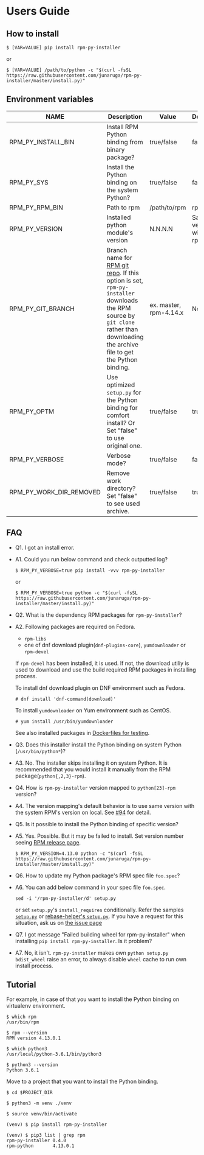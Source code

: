 # Users Guide

## How to install

```
$ [VAR=VALUE] pip install rpm-py-installer
```
or

```
$ [VAR=VALUE] /path/to/python -c "$(curl -fsSL https://raw.githubusercontent.com/junaruga/rpm-py-installer/master/install.py)"
```

## Environment variables

| NAME | Description | Value | Default |
| ---- | ----------- | ----- | ------- |
| RPM_PY_INSTALL_BIN | Install RPM Python binding from binary package? | true/false | false |
| RPM_PY_SYS | Install the Python binding on the system Python? | true/false | false |
| RPM_PY_RPM_BIN | Path to rpm | /path/to/rpm | rpm |
| RPM_PY_VERSION | Installed python module's version | N.N.N.N |  Same version with rpm |
| RPM_PY_GIT_BRANCH | Branch name for [RPM git repo](https://github.com/rpm-software-management/rpm). If this option is set, `rpm-py-installer` downloads the RPM source by `git clone` rather than downloading the archive file to get the Python binding. | ex. master, rpm-4.14.x | None |
| RPM_PY_OPTM | Use optimized `setup.py` for the Python binding for comfort install? Or Set "false" to use original one. | true/false | true |
| RPM_PY_VERBOSE | Verbose mode? | true/false | false |
| RPM_PY_WORK_DIR_REMOVED | Remove work directory? Set "false" to see used archive. | true/false | true |


## FAQ

- Q1. I got an install error.
- A1. Could you run below command and check outputted log?

  ```
  $ RPM_PY_VERBOSE=true pip install -vvv rpm-py-installer
  ```

  or

  ```
  $ RPM_PY_VERBOSE=true python -c "$(curl -fsSL https://raw.githubusercontent.com/junaruga/rpm-py-installer/master/install.py)"
  ```

- Q2. What is the dependency RPM packages for `rpm-py-installer`?
- A2. Following packages are required on Fedora.
  - `rpm-libs`
  - one of dnf download plugin(`dnf-plugins-core`), `yumdownloader` or `rpm-devel`

  If `rpm-devel` has been installed, it is used. If not, the download utiliy is used to download and use the build required RPM packages in installing process.

  To install dnf download plugin on DNF environment such as Fedora.

  ```
  # dnf install 'dnf-command(download)'
  ```

  To install `yumdownloader` on Yum environment such as CentOS.

  ```
  # yum install /usr/bin/yumdownloader
  ```

  See also installed packages in [Dockerfiles for testing](../ci/).


- Q3. Does this installer install the Python binding on system Python (`/usr/bin/python*`)?
- A3. No. The installer skips installing it on system Python.
  It is recommended that you would install it manually from the RPM package(`python{,2,3}-rpm`).


- Q4. How is `rpm-py-installer` version mapped to `python[23]-rpm` version?
- A4. The version mapping's default behavior is to use same version with the system RPM's version on local. See [#94](https://github.com/junaruga/rpm-py-installer/issues/94) for detail.

- Q5. Is it possible to install the Python binding of specific version?
- A5. Yes. Possible. But it may be failed to install. Set version number seeing [RPM release page](https://github.com/rpm-software-management/rpm/releases).

  ```
  $ RPM_PY_VERSION=4.13.0 python -c "$(curl -fsSL https://raw.githubusercontent.com/junaruga/rpm-py-installer/master/install.py)"
  ```
- Q6. How to update my Python package's RPM spec file `foo.spec`?
- A6. You can add below command in your spec file `foo.spec`.

  ```
  sed -i '/rpm-py-installer/d' setup.py
  ```

  or set `setup.py`'s `install_requires` conditionally. Refer the samples [`setup.py`](/tests/sample/setup.py) or [rebase-helper's `setup.py`](https://github.com/rebase-helper/rebase-helper/blob/master/setup.py). If you have a request for this situation, ask us on [the issue page](https://github.com/junaruga/rpm-py-installer/issues/134)

- Q7. I got message "Failed building wheel for rpm-py-installer" when installing `pip install rpm-py-installer`. Is it problem?
- A7. No, it isn't. `rpm-py-installer` makes own `python setup.py bdist_wheel` raise an error, to always disable `wheel` cache to run own install process.

## Tutorial

For example, in case of that you want to install the Python binding on virtualenv environment.

```
$ which rpm
/usr/bin/rpm

$ rpm --version
RPM version 4.13.0.1
```

```
$ which python3
/usr/local/python-3.6.1/bin/python3

$ python3 --version
Python 3.6.1
```

Move to a project that you want to install the Python binding.

```
$ cd $PROJECT_DIR

$ python3 -m venv ./venv

$ source venv/bin/activate
```

```
(venv) $ pip install rpm-py-installer
```

```
(venv) $ pip3 list | grep rpm
rpm-py-installer 0.4.0
rpm-python       4.13.0.1
```
